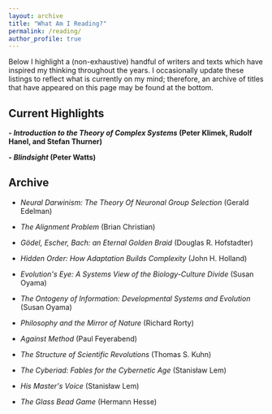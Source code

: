 ```yaml
---
layout: archive
title: "What Am I Reading?"
permalink: /reading/
author_profile: true
---
```


Below I highlight a (non-exhaustive) handful of writers and texts which have inspired my thinking throughout the years. I occasionally update these listings to reflect what is currently on my mind; therefore, an archive of titles that have appeared on this page may be found at the bottom.

## Current Highlights

**- *Introduction to the Theory of Complex Systems* (Peter Klimek, Rudolf Hanel, and Stefan Thurner)**

**- *Blindsight* (Peter Watts)**

## Archive

- *Neural Darwinism: The Theory Of Neuronal Group Selection* (Gerald Edelman)

- *The Alignment Problem* (Brian Christian)

- *Gödel, Escher, Bach: an Eternal Golden Braid* (Douglas R. Hofstadter)

- *Hidden Order: How Adaptation Builds Complexity* (John H. Holland)

- *Evolution's Eye: A Systems View of the Biology-Culture Divide* (Susan Oyama)

- *The Ontogeny of Information: Developmental Systems and Evolution* (Susan Oyama)

- *Philosophy and the Mirror of Nature* (Richard Rorty)

- *Against Method* (Paul Feyerabend)

- *The Structure of Scientific Revolutions* (Thomas S. Kuhn)

- *The Cyberiad: Fables for the Cybernetic Age* (Stanisław Lem)

- *His Master's Voice* (Stanisław Lem)

- *The Glass Bead Game* (Hermann Hesse)
